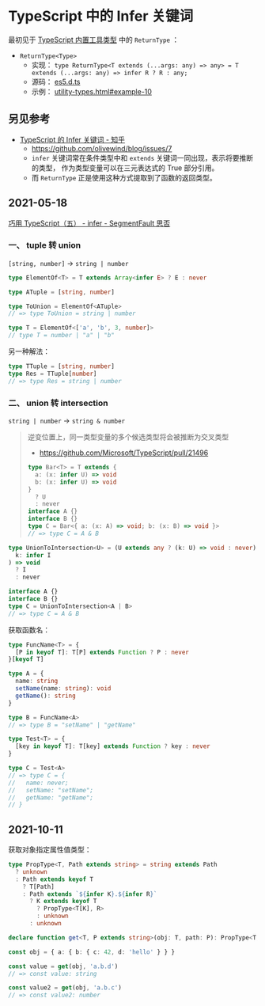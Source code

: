 # TypeScript 中的 Infer 关键词

最初见于
[TypeScript 内置工具类型](https://www.typescriptlang.org/docs/handbook/utility-types.html)
中的 `ReturnType` ：

- `ReturnType<Type>`
  - 实现： `type ReturnType<T extends (...args: any) => any> = T extends (...args: any) => infer R ? R : any;`
  - 源码： [es5.d.ts](https://github.com/microsoft/TypeScript/blob/master/src/lib/es5.d.ts#L1504)
  - 示例： [utility-types.html#example-10](https://www.typescriptlang.org/docs/handbook/utility-types.html#example-10)

## 另见参考

- [TypeScript 的 Infer 关键词 - 知乎](https://zhuanlan.zhihu.com/p/133249506)
  - <https://github.com/olivewind/blog/issues/7>
  - `infer` 关键词常在条件类型中和 `extends` 关键词一同出现，表示将要推断的类型，
    作为类型变量可以在三元表达式的 True 部分引用。
  - 而 `ReturnType` 正是使用这种方式提取到了函数的返回类型。

## 2021-05-18

[巧用 TypeScript（五） - infer - SegmentFault 思否](https://segmentfault.com/a/1190000018514540)

### 一、 tuple 转 union

`[string, number]` -> `string | number`

```ts
type ElementOf<T> = T extends Array<infer E> ? E : never

type ATuple = [string, number]

type ToUnion = ElementOf<ATuple>
// => type ToUnion = string | number

type T = ElementOf<['a', 'b', 3, number]>
// type T = number | "a" | "b"
```

另一种解法：

```ts
type TTuple = [string, number]
type Res = TTuple[number]
// => type Res = string | number
```

### 二、 union 转 intersection

`string | number` -> `string & number`

> 逆变位置上，同一类型变量的多个候选类型将会被推断为交叉类型
>
> - <https://github.com/Microsoft/TypeScript/pull/21496>
>
> ```ts
> type Bar<T> = T extends {
>   a: (x: infer U) => void
>   b: (x: infer U) => void
> }
>   ? U
>   : never
> interface A {}
> interface B {}
> type C = Bar<{ a: (x: A) => void; b: (x: B) => void }>
> // => type C = A & B
> ```

```ts
type UnionToIntersection<U> = (U extends any ? (k: U) => void : never) extends (
  k: infer I
) => void
  ? I
  : never

interface A {}
interface B {}
type C = UnionToIntersection<A | B>
// => type C = A & B
```

获取函数名：

```ts
type FuncName<T> = {
  [P in keyof T]: T[P] extends Function ? P : never
}[keyof T]

type A = {
  name: string
  setName(name: string): void
  getName(): string
}

type B = FuncName<A>
// => type B = "setName" | "getName"

type Test<T> = {
  [key in keyof T]: T[key] extends Function ? key : never
}

type C = Test<A>
// => type C = {
//   name: never;
//   setName: "setName";
//   getName: "getName";
// }
```

## 2021-10-11

获取对象指定属性值类型：

```ts
type PropType<T, Path extends string> = string extends Path
  ? unknown
  : Path extends keyof T
    ? T[Path]
    : Path extends `${infer K}.${infer R}`
      ? K extends keyof T
        ? PropType<T[K], R>
        : unknown
      : unknown

declare function get<T, P extends string>(obj: T, path: P): PropType<T, P>

const obj = { a: { b: { c: 42, d: 'hello' } } }

const value = get(obj, 'a.b.d')
// => const value: string

const value2 = get(obj, 'a.b.c')
// => const value2: number
```

